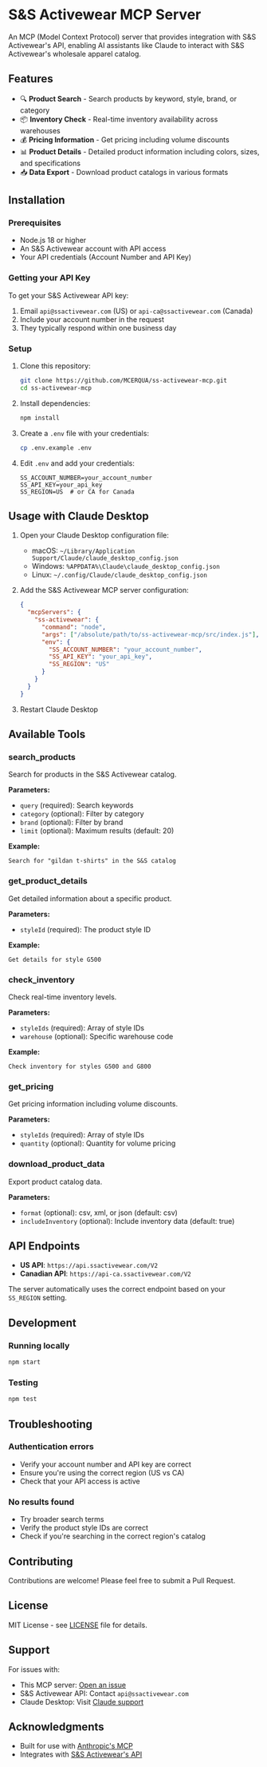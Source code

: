 # S&S Activewear MCP Server

An MCP (Model Context Protocol) server that provides integration with S&S Activewear's API, enabling AI assistants like Claude to interact with S&S Activewear's wholesale apparel catalog.

## Features

- 🔍 **Product Search** - Search products by keyword, style, brand, or category
- 📦 **Inventory Check** - Real-time inventory availability across warehouses
- 💰 **Pricing Information** - Get pricing including volume discounts
- 📊 **Product Details** - Detailed product information including colors, sizes, and specifications
- 📥 **Data Export** - Download product catalogs in various formats

## Installation

### Prerequisites

- Node.js 18 or higher
- An S&S Activewear account with API access
- Your API credentials (Account Number and API Key)

### Getting your API Key

To get your S&S Activewear API key:

1. Email `api@ssactivewear.com` (US) or `api-ca@ssactivewear.com` (Canada)
2. Include your account number in the request
3. They typically respond within one business day

### Setup

1. Clone this repository:
   ```bash
   git clone https://github.com/MCERQUA/ss-activewear-mcp.git
   cd ss-activewear-mcp
   ```

2. Install dependencies:
   ```bash
   npm install
   ```

3. Create a `.env` file with your credentials:
   ```bash
   cp .env.example .env
   ```

4. Edit `.env` and add your credentials:
   ```env
   SS_ACCOUNT_NUMBER=your_account_number
   SS_API_KEY=your_api_key
   SS_REGION=US  # or CA for Canada
   ```

## Usage with Claude Desktop

1. Open your Claude Desktop configuration file:
   - macOS: `~/Library/Application Support/Claude/claude_desktop_config.json`
   - Windows: `%APPDATA%\Claude\claude_desktop_config.json`
   - Linux: `~/.config/Claude/claude_desktop_config.json`

2. Add the S&S Activewear MCP server configuration:

   ```json
   {
     "mcpServers": {
       "ss-activewear": {
         "command": "node",
         "args": ["/absolute/path/to/ss-activewear-mcp/src/index.js"],
         "env": {
           "SS_ACCOUNT_NUMBER": "your_account_number",
           "SS_API_KEY": "your_api_key",
           "SS_REGION": "US"
         }
       }
     }
   }
   ```

3. Restart Claude Desktop

## Available Tools

### search_products
Search for products in the S&S Activewear catalog.

**Parameters:**
- `query` (required): Search keywords
- `category` (optional): Filter by category
- `brand` (optional): Filter by brand
- `limit` (optional): Maximum results (default: 20)

**Example:**
```
Search for "gildan t-shirts" in the S&S catalog
```

### get_product_details
Get detailed information about a specific product.

**Parameters:**
- `styleId` (required): The product style ID

**Example:**
```
Get details for style G500
```

### check_inventory
Check real-time inventory levels.

**Parameters:**
- `styleIds` (required): Array of style IDs
- `warehouse` (optional): Specific warehouse code

**Example:**
```
Check inventory for styles G500 and G800
```

### get_pricing
Get pricing information including volume discounts.

**Parameters:**
- `styleIds` (required): Array of style IDs
- `quantity` (optional): Quantity for volume pricing

### download_product_data
Export product catalog data.

**Parameters:**
- `format` (optional): csv, xml, or json (default: csv)
- `includeInventory` (optional): Include inventory data (default: true)

## API Endpoints

- **US API**: `https://api.ssactivewear.com/V2`
- **Canadian API**: `https://api-ca.ssactivewear.com/V2`

The server automatically uses the correct endpoint based on your `SS_REGION` setting.

## Development

### Running locally

```bash
npm start
```

### Testing

```bash
npm test
```

## Troubleshooting

### Authentication errors
- Verify your account number and API key are correct
- Ensure you're using the correct region (US vs CA)
- Check that your API access is active

### No results found
- Try broader search terms
- Verify the product style IDs are correct
- Check if you're searching in the correct region's catalog

## Contributing

Contributions are welcome! Please feel free to submit a Pull Request.

## License

MIT License - see [LICENSE](LICENSE) file for details.

## Support

For issues with:
- This MCP server: [Open an issue](https://github.com/MCERQUA/ss-activewear-mcp/issues)
- S&S Activewear API: Contact `api@ssactivewear.com`
- Claude Desktop: Visit [Claude support](https://support.anthropic.com)

## Acknowledgments

- Built for use with [Anthropic's MCP](https://github.com/anthropics/mcp)
- Integrates with [S&S Activewear's API](https://api.ssactivewear.com)